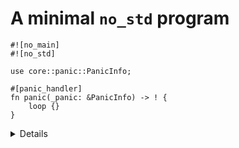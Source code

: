# A minimal `no_std` program

```rust,editable,compile_fail
#![no_main]
#![no_std]

use core::panic::PanicInfo;

#[panic_handler]
fn panic(_panic: &PanicInfo) -> ! {
    loop {}
}
```

<details>

* This will compile to an empty binary.
* `std` provides a panic handler; without it we must provide our own.
* It can also be provided by another crate, such as `panic-halt`.
* Depending on the target, you may need to compile with `panic = "abort"` to avoid an error about
  `eh_personality`.
* Note that there is no `main` or any other entry point; it's up to you to define your own entry
  point. This will typically involve a linker script and some assembly code to set things up ready
  for Rust code to run.

</details>
